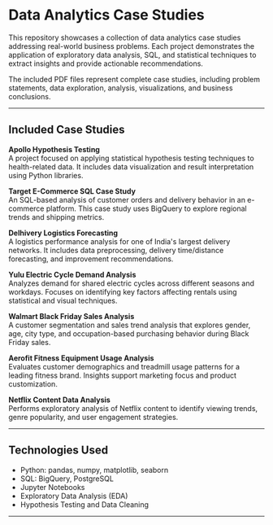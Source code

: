 
# Data Analytics Case Studies

This repository showcases a collection of data analytics case studies addressing real-world business problems. Each project demonstrates the application of exploratory data analysis, SQL, and statistical techniques to extract insights and provide actionable recommendations.

The included PDF files represent complete case studies, including problem statements, data exploration, analysis, visualizations, and business conclusions.

---

## Included Case Studies

**Apollo Hypothesis Testing**  
A project focused on applying statistical hypothesis testing techniques to health-related data. It includes data visualization and result interpretation using Python libraries.

**Target E-Commerce SQL Case Study**  
An SQL-based analysis of customer orders and delivery behavior in an e-commerce platform. This case study uses BigQuery to explore regional trends and shipping metrics.

**Delhivery Logistics Forecasting**  
A logistics performance analysis for one of India's largest delivery networks. It includes data preprocessing, delivery time/distance forecasting, and improvement recommendations.

**Yulu Electric Cycle Demand Analysis**  
Analyzes demand for shared electric cycles across different seasons and workdays. Focuses on identifying key factors affecting rentals using statistical and visual techniques.

**Walmart Black Friday Sales Analysis**  
A customer segmentation and sales trend analysis that explores gender, age, city type, and occupation-based purchasing behavior during Black Friday sales.

**Aerofit Fitness Equipment Usage Analysis**  
Evaluates customer demographics and treadmill usage patterns for a leading fitness brand. Insights support marketing focus and product customization.

**Netflix Content Data Analysis**  
Performs exploratory analysis of Netflix content to identify viewing trends, genre popularity, and user engagement strategies.

---

## Technologies Used

- Python: pandas, numpy, matplotlib, seaborn
- SQL: BigQuery, PostgreSQL
- Jupyter Notebooks
- Exploratory Data Analysis (EDA)
- Hypothesis Testing and Data Cleaning

---

